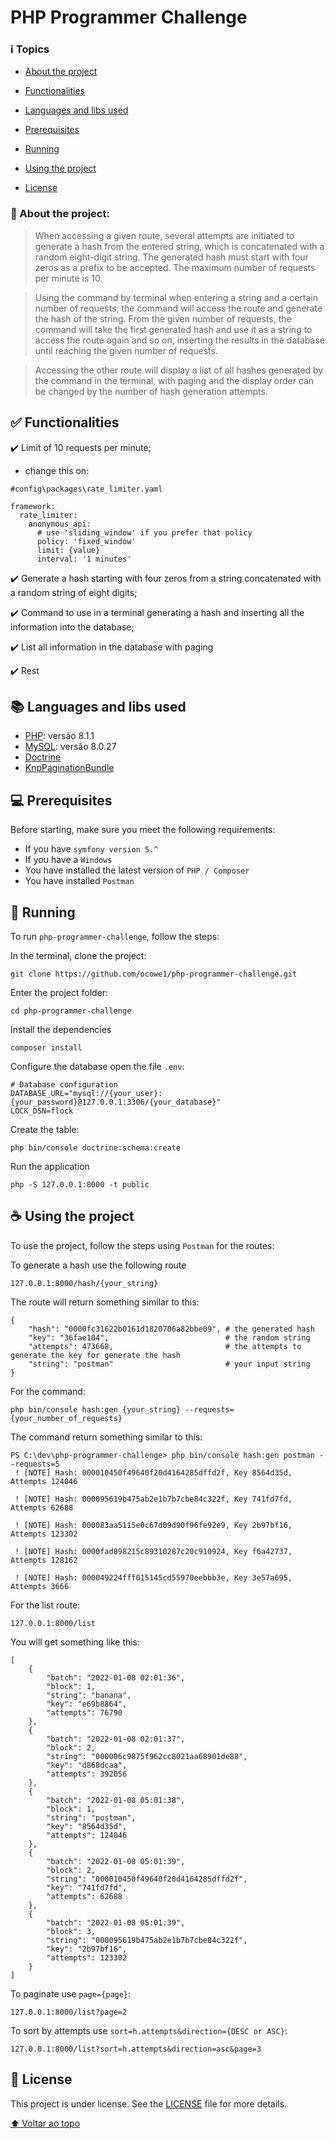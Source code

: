 # PHP Programmer Challenge

### :information_source: Topics
- [About the project](#blue_book-about-the-project)

- [Functionalities](#white_check_mark-functionalities)

- [Languages and libs used ](#books-languages-and-libs-used)

- [Prerequisites](#computer-prerequisites)

- [Running](#rocket-running)

- [Using the project](coffee-using-the-project)

- [License](pencil-license)


### :blue_book: About the project:

> When accessing a given route, several attempts are initiated to generate a hash from the entered string, which is concatenated with a random eight-digit string. The generated hash must start with four zeros as a prefix to be accepted. The maximum number of requests per minute is 10.

> Using the command by terminal when entering a string and a certain number of requests, the command will access the route and generate the hash of the string. From the given number of requests, the command will take the first generated hash and use it as a string to access the route again and so on, inserting the results in the database until reaching the given number of requests.

> Accessing the other route will display a list of all hashes generated by the command in the terminal, with paging and the display order can be changed by the number of hash generation attempts.

## :white_check_mark: Functionalities

:heavy_check_mark: Limit of 10 requests per minute;
<br>
- change this on:
```
#config\packages\rate_limiter.yaml

framework:
  rate_limiter:
    anonymous_api:
      # use 'sliding_window' if you prefer that policy
      policy: 'fixed_window'
      limit: {value}
      interval: '1 minutes'

```

:heavy_check_mark: Generate a hash starting with four zeros from a string concatenated with a random string of eight digits;

:heavy_check_mark: Command to use in a terminal generating a hash and inserting all the information into the database;

:heavy_check_mark: List all information in the database with paging

:heavy_check_mark: Rest

## :books: Languages and libs used 

- [PHP](https://www.php.net): versão 8.1.1
- [MySQL](https://dev.mysql.com/downloads/installer/): versão 8.0.27
- [Doctrine](https://www.doctrine-project.org/index.html)
- [KnpPaginationBundle](https://github.com/KnpLabs/KnpPaginatorBundle)

## :computer: Prerequisites

Before starting, make sure you meet the following requirements:

* If you have `symfony version 5.^`
* If you have a `Windows`
* You have installed the latest version of `PHP / Composer`
* You have installed `Postman`

## :rocket: Running 

To run `php-programmer-challenge`, follow the steps:

In the terminal, clone the project:
```
git clone https://github.com/ocowe1/php-programmer-challenge.git
```

Enter the project folder:

```
cd php-programmer-challenge
```

Install the dependencies

```
composer install
```

Configure the database open the file `.env`:
```
# Database configuration
DATABASE_URL="mysql://{your_user}:{your_password}@127.0.0.1:3306/{your_database}"
LOCK_DSN=flock
```

Create the table:
```
php bin/console doctrine:schema:create
```

Run the application
```
php -S 127.0.0.1:8000 -t public
```

## :coffee: Using the project

To use the project, follow the steps using `Postman` for the routes:

To generate a hash use the following route
```
127.0.0.1:8000/hash/{your_string}
```

The route will return something similar to this:
```
{
    "hash": "0000fc31622b0161d1820706a82bbe09", # the generated hash
    "key": "36fae104",                          # the random string
    "attempts": 473668,                         # the attempts to generate the key for generate the hash
    "string": "postman"                         # your input string
}
```

For the command:
```
php bin/console hash:gen {your_string} --requests={your_number_of_requests}
```

The command return something similar to this:
```
PS C:\dev\php-programmer-challenge> php bin/console hash:gen postman --requests=5
 ! [NOTE] Hash: 000010450f49640f20d4164285dffd2f, Key 8564d35d, Attempts 124046

 ! [NOTE] Hash: 000095619b475ab2e1b7b7cbe84c322f, Key 741fd7fd, Attempts 62688

 ! [NOTE] Hash: 000083aa5115e0c67d09d90f96fe92e9, Key 2b97bf16, Attempts 123302

 ! [NOTE] Hash: 0000fad898215c89310287c20c910924, Key f6a42737, Attempts 128162

 ! [NOTE] Hash: 000049224fff015145cd55970eebbb3e, Key 3e57a695, Attempts 3666
```

For the list route:
```
127.0.0.1:8000/list
```

You will get something like this:
```
[
    {
        "batch": "2022-01-08 02:01:36",
        "block": 1,
        "string": "banana",
        "key": "e69b8864",
        "attempts": 76790
    },
    {
        "batch": "2022-01-08 02:01:37",
        "block": 2,
        "string": "000006c9875f962cc8021aa68901de88",
        "key": "d868dcaa",
        "attempts": 392056
    },
    {
        "batch": "2022-01-08 05:01:38",
        "block": 1,
        "string": "postman",
        "key": "8564d35d",
        "attempts": 124046
    },
    {
        "batch": "2022-01-08 05:01:39",
        "block": 2,
        "string": "000010450f49640f20d4164285dffd2f",
        "key": "741fd7fd",
        "attempts": 62688
    },
    {
        "batch": "2022-01-08 05:01:39",
        "block": 3,
        "string": "000095619b475ab2e1b7b7cbe84c322f",
        "key": "2b97bf16",
        "attempts": 123302
    }
]
```

To paginate use `page={page}`:
```
127.0.0.1:8000/list?page=2
```

To sort by attempts use `sort=h.attempts&direction={DESC or ASC}`:
```
127.0.0.1:8000/list?sort=h.attempts&direction=asc&page=3
```

## :pencil: License

This project is under license. See the [LICENSE](LICENSE.md) file for more details.

[⬆ Voltar ao topo](#php-programmer-challenge)<br>
